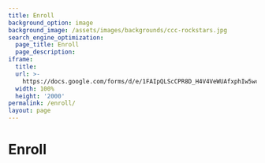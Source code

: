 ```yaml
---
title: Enroll
background_option: image
background_image: /assets/images/backgrounds/ccc-rockstars.jpg
search_engine_optimization:
  page_title: Enroll
  page_description:
iframe:
  title:
  url: >-
    https://docs.google.com/forms/d/e/1FAIpQLScCPR8D_H4V4VeWUAfxphIw5wcd5m5x-9D8ho370429LP2Q3A/viewform
  width: 100%
  height: '2000'
permalink: /enroll/
layout: page
---
```


# Enroll